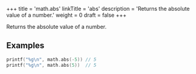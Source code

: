 +++
title = 'math.abs'
linkTitle = 'abs'
description = 'Returns the absolute value of a number.'
weight = 0
draft = false
+++

Returns the absolute value of a number.

## Examples

```go
printf("%g\n", math.abs(-5)) // 5
printf("%g\n", math.abs(5))  // 5
```
